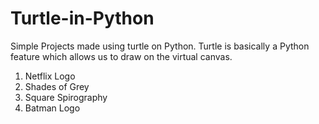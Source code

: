 # Turtle-in-Python
Simple Projects made using turtle on Python. Turtle is basically a Python feature which allows us to draw on the virtual canvas.
1. Netflix Logo
2. Shades of Grey
3. Square Spirography
4. Batman Logo
